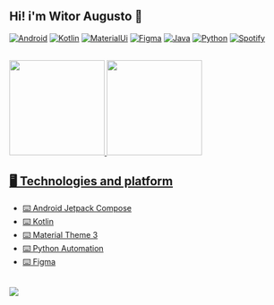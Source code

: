 ## Hi! i'm Witor Augusto 👋

[![Android](https://img.shields.io/badge/Android-3DDC84?style=for-the-badge&logo=android&logoColor=white)](#)
[![Kotlin](https://img.shields.io/badge/Kotlin-0095D5?&style=for-the-badge&logo=kotlin&logoColor=white)](#)
[![MaterialUi](https://img.shields.io/badge/Material--UI-0081CB?style=for-the-badge&logo=material-ui&logoColor=white)](#)
[![Figma](https://img.shields.io/badge/Figma-F24E1E?style=for-the-badge&logo=figma&logoColor=white)](#)
[![Java](https://img.shields.io/badge/Java-ED8B00?style=for-the-badge&logo=java&logoColor=white)](#)
[![Python](https://img.shields.io/badge/Python-14354C?style=for-the-badge&logo=python&logoColor=white)](#)
[![Spotify](https://img.shields.io/badge/Spotify-1ED760?&style=for-the-badge&logo=spotify&logoColor=white)](https://open.spotify.com/user/hzipna7h1a725znli0bnhow7k?si=7a33be3e821a4b85)

<br>

<div>
  <a href="#">
  <img height="170em" src="https://github-readme-stats.vercel.app/api?username=Wit0r&theme=dark&include_all_commits=true&count_private=true&show_icons=true"/>
  <img height="170em" src="https://github-readme-stats.vercel.app/api/top-lang&?username=Wit0r&theme=dark"
</div>

<br>

## 🖥️ Technologies and platform
- ⌨️ Android Jetpack Compose
- ⌨️ Kotlin
- ⌨️ Material Theme 3
- ⌨️ Python Automation
- ⌨️ Figma

<br>
  
<div>
  <a href="#">
  <img src="https://user-images.githubusercontent.com/84216382/177016537-f661eaae-75c8-444b-bdca-d8e0a6f1ad79.gif"> 
</div>
